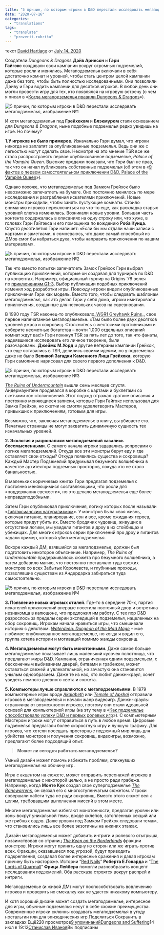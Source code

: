 ```yaml
---
title: "5 причин, по которым игроки в D&D перестали исследовать мегаподземелья"
date: "2020-07-16"
categories: 
  - "translations"
tags: 
  - "translate"
  - "proverit-rubriku"
---
```


текст [David Hartlage](https://vk.com/away.php?to=https://dmdavid.com/tag/author/admin/) от [July 14, 2020](https://vk.com/away.php?to=https%3A%2F%2Fdmdavid.com%2Ftag%2F5-reasons-most-dd-players-stopped-exploring-megadungeons%2F&cc_key=)

Создатели _Dungeons & Dragons_ **Дэйв Арнесон** и **Гэри Гайгэкс** создавали свои кампании вокруг огромных подземелий, которые росли и менялись. Мегаподземелья включали в себя достаточно комнат и уровней, чтобы стать центром целой кампании даже без того, чтобы быть полностью исследованными. Они позволили Дэйву и Гэри водить кампании для десятков игроков. В любой день они могли провести игру для тех, кто появлялся на игровую встречу (о чем я писал в «[Когда мегаподземелья правили Dungeons & Dragons](https://vk.com/away.php?to=http%3A%2F%2Fdmdavid.com%2Ftag%2Fwhen-megadungeons-ruled-dungeons-dragons-2%2F&cc_key=)»).

![5 причин, по которым игроки в D&D перестали исследовать мегаподземелья, изображение №1](https://sun6-19.userapi.com/v8pZTkV8qtRmxft8d60j-hpxF3oil8evzYX2fQ/Alo71i_l2oo.jpg)

И хотя мегаподземелья под **Грейхоком** и **Блэкмуром** стали основанием для _Dungeons & Dragons_, ныне подобные подземелья редко увидишь на игре. Но почему?

**1.У игроков не было примеров.** Изначально Гэри думал, что игроки никогда не заплатят за опубликованные подземелья. Ведь они же с легкостью могут сделать свое. Несмотря на это мнение TSR все же стало распространять первое опубликованное подземелье, _Palace of the Vampire Queen_. Высокие продажи показали, что Гэри был не прав, так что он начал публиковать собственные подземелья (об этом в «[9 фактов о первом самостоятельном приключении D&D, Palace of the Vampire Queen](https://vk.com/away.php?to=https%3A%2F%2Fdmdavid.com%2Ftag%2F9-facts-about-dds-first-standalone-adventure-palace-of-the-vampire-queen%2F&cc_key=)»).

Однако похоже, что мегаподземелье под Замком Грейхок было невозможно запечатлеть на бумаге. Оно постоянно менялось по мере исследования и разграбления искателями приключений. Новые монстры приходили, чтобы занять пустующие комнаты. Стоило вниманию игроков переключиться на что-то еще, как раскладка старых уровней слегка изменялась. Возникали новые уровни. Большая часть контента содержалась в описаниях на одну строку или, что хуже, в головах Гэри Гайгэкса и его помощника по вождению **Роба Кунца**. Спустя десятилетия Гэри напишет: «Если бы мы отдали наши записи с картами и заметками, я сомневаюсь, что даже самый способный из ДМов смог бы набраться духа, чтобы направить приключения по нашим материалам».

![5 причин, по которым игроки в D&D перестали исследовать мегаподземелья, изображение №2](https://sun6-14.userapi.com/qO6xkPsR1HX0K8XCWzFyBO1nhGprWrhgdTOOxQ/42iCBDec4EU.jpg)

Так что вместо попытки запечатлеть Замок Грейхок Гэри выбрал публикацию приключений, которые он создавал для турниров по D&D на конвентах. Например, официальный турнир на Origins ’78 велся по [приключениям G1-3](https://vk.com/away.php?to=http%3A%2F%2Fwww.dndclassics.com%2Fproduct%2F17037%2FG13-Against-the-Giants-1e%3Faffiliate_id%3D8278&cc_key=). Выбор публикации подобных приключений изменил ход разработки игры. Повсюду игроки видели опубликованные приключения Гэри как модель. Вместо того, чтобы следовать шаблонам мегаподземелья, как это делал Гэри у себя дома, игроки имитировали приключения, созданные для нескольких часов на соревновании.

В 1990 году TSR наконец-то опубликовало_[WGR1 Greyhawk Ruins](https://vk.com/away.php?to=https%3A%2F%2Fwww.dmsguild.com%2Fproduct%2F17421%2FWGR1-Greyhawk-Ruins-2e%3Faffiliate_id%3D8278&cc_key=)_, свое первое напечатанное мегаподземелье. «Там было более двух десятков уровней ужаса и сокровищ. Столкнитесь с жестокими противниками и соберите несметные богатства – почти 1,000 отдельных описаний комнат ждут вас!» Гэри покинул TSR за пять лет до того, так что фанаты, надеявшиеся исследовать его личное творение, были разочарованы. **Джеймс М.Уорд** и другие ветераны кампании Грейхок, что еще оставались в TSR, делились своими идеями, но у подземелья даже не было **Великой Загадки Каменного Лица Грейхока**, которую Гэри самолично нарисовал для своего первого дополнения к D&D.

![5 причин, по которым игроки в D&D перестали исследовать мегаподземелья, изображение №3](https://sun6-19.userapi.com/PPlzYiBLBIdwukLD1SAj2UGMTXcqHdGNsiNWhg/yHqFpo1TV2s.jpg)

_[The Ruins of Undermountain](https://vk.com/away.php?to=https%3A%2F%2Fwww.dmsguild.com%2Fproduct%2F16785%2FThe-Ruins-of-Undermountain-2e%3Faffiliate_id%3D8278&cc_key=)_ вышли семь месяцев спустя. Андермаунтэйн продавался в коробке с картами и буклетами со скетчами зон столкновений. Этот подход отражал краткие описания и постоянно меняющиеся записки, которые Гэри Гайгэкс использовал для Замка Грейхок, но скетчи не смогли удовлетворить Мастеров, привыкших к приключениям, готовым для игры.

Возможно, что, заключая мегаподземелье в книгу, вы убиваете его. Печатные страницы не могут захватить динамичную сущность тех изначальных уровней.

**2\. Экология и рационализм мегаподземелий казались бессмысленными**. С самого начала игроки задавались вопросами о логике мегаподземелий. Откуда все эти монстры берут еду и где оставляют свои отходы? Откуда появились существа и сокровища? Каждый Мастер Подземелий придумывал безумного волшебника в качестве архитектора подземных просторов, покуда это не стало банальностью.

В маленьких коричневых книгах Гэри предлагал подземелья с постоянно меняющимися составляющими, что росли для «поддержания свежести», но это делало мегаподземелья еще более неправдоподобными.

Затем Гэри опубликовал приключения, логику которых после называли «[Гайгэксианским натурализмом](https://vk.com/away.php?to=http%3A%2F%2Fgrognardia.blogspot.com%2F2008%2F09%2Fgygaxian-naturalism.html&cc_key=)». У монстров была своя жизнь, включая питание, планирование, сон и все, кроме ожидания героев, которые придут убить их. Вместо бродячих чудовищ, живущих в отсутствии логики, мы увидели гигантов и дроу в их стойбищах и убежищах. Для многих игроков серии приключений про дроу и гигантов задали пример, который убил мегаподземелья.

Вскоре каждый ДМ, взявшийся за мегаподзмелье, должен был подготовить некоторое объяснение. Например, _The Ruins of Undermountain_ придерживалось сюжета про безумного волшебника, а затем добавило магию, что постоянно поставляло туда свежих монстров со всех Забытых Королевств, и глубинные проходы, позволявшие существам из Андердарка забираться туда самостоятельно.

![5 причин, по которым игроки в D&D перестали исследовать мегаподземелья, изображение №4](https://sun6-19.userapi.com/awaIaPX3WSTpeblf-BNNGxJAWnD1V6qGxBXHOA/R3QZ5VvnR_Q.jpg)

**3\. Появление новых игровых стилей**. Где-то в середине 70-х, партия искателей приключений впервые посетила постоялый двор и встретила незнакомца в капюшоне, что предложил им работу. С тех пор D&D разрослось за пределы серии экспедиций в подземелья, нацеленных на сбор сокровищ. Игрокам начали нравиться игры, что смешивали историю с действом. _[Waterdeep: Dungeon of the Mad Mage](https://vk.com/away.php?to=https%3A%2F%2Fwww.amazon.com%2Fgp%2Fproduct%2F0786966262%2Fref%3Das_li_qf_asin_il_tl%3Fie%3DUTF8%26tag%3Ddmdavid-20%26creative%3D9325%26linkCode%3Das2%26creativeASIN%3D0786966262%26linkId%3Dff9bbd18f85d7feecfa33b1563a69bc2&cc_key=)_ – мое любимое опубликованное мегаподземелье, но когда я водил его, группа хотела истории и мотиваций помимо жажды сокровищ.

**4\. Мегаподземелья могут быть монотонными**. Даже самое больше мегаподземелье показывает лишь маленький кусочек полотнища, что предлагают миры D&D. Кампания, ограниченная одним подземельем, с бесконечным выбиванием дверей, битвами и грабежом, может оставаться свежей и увлекательной, но зачастую она становится унылым однообразием. Даже те из нас, кто любит данжн-краул, хочет увидеть немного дневного света и сюжета.

**5\. Компьютеры лучше справляются с мегаподземельями**. В 1979 компьютерные игры вроде _[Akalabeth](https://vk.com/away.php?to=http%3A%2F%2Fwww.gog.com%2Fgame%2Fakalabeth_world_of_doom&cc_key=)_ или _[Temple of Apshai](https://vk.com/away.php?to=https%3A%2F%2Fen.wikipedia.org%2Fwiki%2FTemple_of_Apshai&cc_key=)_ отправили игроков в мегаподземелья и начали жанр видеоигр. Данжн-краулы ограничивают возможности игроков, поэтому они стали идеальной основой для компьютерной игры (на эту тему в «[Как подземелье способствовало успеху D&D и первых ролевых игр](https://vk.com/away.php?to=http%3A%2F%2Fdmdavid.com%2Ftag%2Fhow-the-dungeon-powered-the-success-of-dd-and-the-first-role-playing-games%2F&cc_key=)»). С компьютерным Мастером игроки могут отправиться в путь в любое время. Цифровые подземелья предлагали более скоростную игру и лучшую графику. Для игроков, что хотели посещать просторные подземный мир лишь для убийства монстров и получения сокровищ, видеоигры, возможно, предлагают более подходящий опыт.

> **Может ли сегодня работать мегаподземелье?**

Умный дизайн может помочь избежать проблем, спихнувших мегаподземелья на обочину игр.

Игра с акцентом на сюжете, может отправить персонажей игроков в мегаподземелье с некоторой целью, а не просто ради грабежа. Например, когда **Монте Кук** создал свое суперподземелье _[The Banewarrens](https://vk.com/away.php?to=http%3A%2F%2Fwww.drivethrurpg.com%2Fproduct%2F520%2FThe-Banewarrens%3Faffiliate_id%3D8278&cc_key=)_, он связал его с многоступенчатым сюжетом. Игроки совершали набеги туда не ради сокровищ. Вместо этого сюжет вел к целям, требовавшим выполнения миссий в этом месте.

Многие мегаподземелья избегают монотонности, предлагая уровни или зоны вокруг уникальной темы, вроде склепов, затопленных секций или же грибных садов. Даже уровни под Замком Грейхок следовали темам, что становились лишь все более экзотичны на нижних этажах.

Дизайн мегаподземелья может добавить интриги и ролевого отыгрыша, позаимствовав со страниц _[The Keep on the Borderlands](https://vk.com/away.php?to=https%3A%2F%2Fwww.dmsguild.com%2Fproduct%2F17158%2FB2-The-Keep-on-the-Borderlands-Basic%3Faffiliate_id%3D8278&cc_key=)_ фракции монстров. Игроки могут принять одну из сторон или же играть против всех. Фракции, оказавшиеся под угрозой, будут приводить подкрепления, создавая более интересные сражения и давая игрокам причину быть настороже. Истории “[Red Nails](https://vk.com/away.php?to=http%3A%2F%2Fgutenberg.net.au%2Febooks06%2F0600771h.html&cc_key=)” **Роберта Е.Говарда** и “[The Lords of Quarmall](https://vk.com/away.php?to=https%3A%2F%2Fen.wikipedia.org%2Fwiki%2FSwords_Against_Wizardry&cc_key=)” **Фрица Лейбера** помогли разнообразить концепт исследования подземелий. Оба рассказа строятся вокруг распрей и интриги.

Мегаподземелье (и живой ДМ) могут поспособствовать вовлечению игроков и проверить их смекалку как не удастся никакому компьютеру.

И хотя хороший дизайн может создать мегаподземелье, интересное для игры, обычные подземелья несут в себе схожие преимущества. Современные игроки склонны создавать мегаподземелья в угоду ностальгии или для эпизодических игр.Поделиться Сохранить в закладках Ещё220 просмотров[9 упоминаний](https://vk.com/feed?c[q]=&c[url]=vk.com/@dungeonsandsuffering-5-prichin-po-kotorym-igroki-v-dd-perestali-issledovat-megapo&section=search)[](https://vk.com/dungeonsandsuffering)[Dungeons and Suffering](https://vk.com/dungeonsandsuffering)14 июл в 19:12[Станислав Иванов](https://vk.com/drakzar)Вы подписаны
